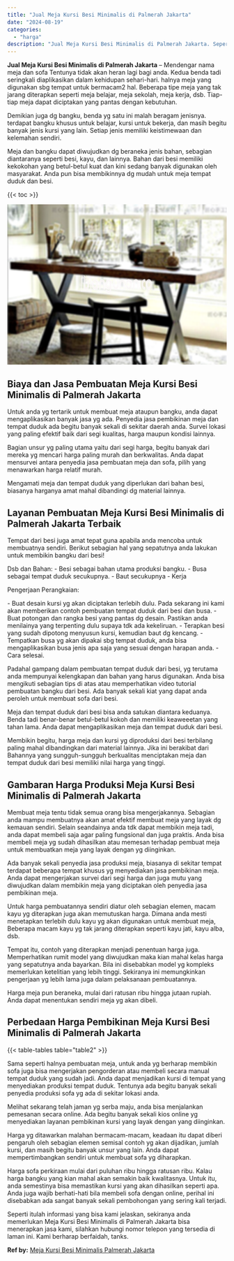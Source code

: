 ```yaml
---
title: "Jual Meja Kursi Besi Minimalis di Palmerah Jakarta"
date: "2024-08-19"
categories: 
  - "harga"
description: "Jual Meja Kursi Besi Minimalis di Palmerah Jakarta. Seperti itulah informasi yang bisa kami jelaskan, sekiranya anda memerlukan Meja Kursi Besi Minimalis di..."
---
```


**Jual Meja Kursi Besi Minimalis di Palmerah Jakarta** – Mendengar nama meja dan sofa Tentunya tidak akan heran lagi bagi anda. Kedua benda tadi seringkali diaplikasikan dalam kehidupan sehari-hari. halnya meja yang digunakan sbg tempat untuk bermacam2 hal. Beberapa tipe meja yang tak jarang diterapkan seperti meja belajar, meja sekolah, meja kerja, dsb. Tiap-tiap meja dapat diciptakan yang pantas dengan kebutuhan.

Demikian juga dg bangku, benda yg satu ini malah beragam jenisnya. terdapat bangku khusus untuk belajar, kursi untuk bekerja, dan masih begitu banyak jenis kursi yang lain. Setiap jenis memiliki keistimewaan dan kelemahan sendiri.

Meja dan bangku dapat diwujudkan dg beraneka jenis bahan, sebagian diantaranya seperti besi, kayu, dan lainnya. Bahan dari besi memiliki kekokohan yang betul-betul kuat dan kini sedang banyak digunakan oleh masyarakat. Anda pun bisa membikinnya dg mudah untuk meja tempat duduk dan besi.

{{< toc >}}

![Jual Meja Kursi Besi Minimalis di Palmerah Jakarta](/images/jual-meja-besi-murah06.png)

## Biaya dan Jasa Pembuatan Meja Kursi Besi Minimalis di Palmerah Jakarta

Untuk anda yg tertarik untuk membuat meja ataupun bangku, anda dapat mengaplikasikan banyak jasa yg ada. Penyedia jasa pembikinan meja dan tempat duduk ada begitu banyak sekali di sekitar daerah anda. Survei lokasi yang paling efektif baik dari segi kualitas, harga maupun kondisi lainnya.

Bagian unsur yg paling utama yaitu dari segi harga, begitu banyak dari mereka yg mencari harga paling murah dan berkwalitas. Anda dapat mensurvei antara penyedia jasa pembuatan meja dan sofa, pilih yang menawarkan harga relatif murah.

Mengamati meja dan tempat duduk yang diperlukan dari bahan besi, biasanya harganya amat mahal dibandingi dg material lainnya.

## Layanan Pembuatan Meja Kursi Besi Minimalis di Palmerah Jakarta Terbaik

Tempat dari besi juga amat tepat guna apabila anda mencoba untuk membuatnya sendiri. Berikut sebagian hal yang sepatutnya anda lakukan untuk membikin bangku dari besi!

Dsb dan Bahan: - Besi sebagai bahan utama produksi bangku. - Busa sebagai tempat duduk secukupnya. - Baut secukupnya - Kerja

Pengerjaan Perangkaian:

\- Buat desain kursi yg akan diciptakan terlebih dulu. Pada sekarang ini kami akan memberikan contoh pembuatan tempat duduk dari besi dan busa. - Buat potongan dan rangka besi yang pantas dg desain. Pastikan anda menilainya yang terpenting dulu supaya tdk ada kekeliruan. - Terapkan besi yang sudah dipotong menyusun kursi, kemudian baut dg kencang. - Tempatkan busa yg akan dipakai sbg tempat duduk, anda bisa mengaplikasikan busa jenis apa saja yang sesuai dengan harapan anda. - Cara selesai.

Padahal gampang dalam pembuatan tempat duduk dari besi, yg terutama anda mempunyai kelengkapan dan bahan yang harus digunakan. Anda bisa mengikuti sebagian tips di atas atau memperhatikan video tutorial pembuatan bangku dari besi. Ada banyak sekali kiat yang dapat anda peroleh untuk membuat sofa dari besi.

Meja dan tempat duduk dari besi bisa anda satukan diantara keduanya. Benda tadi benar-benar betul-betul kokoh dan memiliki keaweeetan yang tahan lama. Anda dapat mengaplikasikan meja dan tempat duduk dari besi.

Membikin begitu, harga meja dan kursi yg diproduksi dari besi terbilang paling mahal dibandingkan dari material lainnya. Jika ini berakibat dari Bahannya yang sungguh-sungguh berkualitas menciptakan meja dan tempat duduk dari besi memiliki nilai harga yang tinggi.

## Gambaran Harga Produksi Meja Kursi Besi Minimalis di Palmerah Jakarta

Membuat meja tentu tidak semua orang bisa mengerjakannya. Sebagian anda mampu membuatnya akan amat efektif membuat meja yang layak dg kemauan sendiri. Selain seandainya anda tdk dapat membikin meja tadi, anda dapat membeli saja agar paling fungsional dan juga praktis. Anda bisa membeli meja yg sudah dihasilkan atau memesan terhadap pembuat meja untuk membuatkan meja yang layak dengan yg diinginkan.

Ada banyak sekali penyedia jasa produksi meja, biasanya di sekitar tempat terdapat beberapa tempat khusus yg menyediakan jasa pembikinan meja. Anda dapat mengerjakan survei dari segi harga dan juga mutu yang diwujudkan dalam membikin meja yang diciptakan oleh penyedia jasa pembikinan meja.

Untuk harga pembuatannya sendiri diatur oleh sebagian elemen, macam kayu yg diterapkan juga akan memutuskan harga. Dimana anda mesti menetapkan terlebih dulu kayu yg akan digunakan untuk membuat meja, Beberapa macam kayu yg tak jarang diterapkan seperti kayu jati, kayu alba, dsb.

Tempat itu, contoh yang diterapkan menjadi penentuan harga juga. Memperhatikan rumit model yang diwujudkan maka kian mahal kelas harga yang sepatutnya anda bayarkan. Bila ini disebabkan model yg kompleks memerlukan ketelitian yang lebih tinggi. Sekiranya ini memungkinkan pengerjaan yg lebih lama juga dalam pelaksanaan pembuatannya.

Harga meja pun beraneka, mulai dari ratusan ribu hingga jutaan rupiah. Anda dapat menentukan sendiri meja yg akan dibeli.

## Perbedaan Harga Pembikinan Meja Kursi Besi Minimalis di Palmerah Jakarta

{{< table-tables table="table2" >}}

Sama seperti halnya pembuatan meja, untuk anda yg berharap membikin sofa juga bisa mengerjakan pengorderan atau membeli secara manual tempat duduk yang sudah jadi. Anda dapat menjadikan kursi di tempat yang menyediakan produksi tempat duduk. Tentunya ada begitu banyak sekali penyedia produksi sofa yg ada di sekitar lokasi anda.

Melihat sekarang telah jaman yg serba maju, anda bisa menjalankan pemesanan secara online. Ada begitu banyak sekali kios online yg menyediakan layanan pembikinan kursi yang layak dengan yang diinginkan.

Harga yg ditawarkan malahan bermacam-macam, keadaan itu dapat diberi pengaruh oleh sebagian elemen semisal contoh yg akan dijadikan, jumlah kursi, dan masih begitu banyak unsur yang lain. Anda dapat mempertimbangkan sendiri untuk membuat sofa yg diharapkan.

Harga sofa perkiraan mulai dari puluhan ribu hingga ratusan ribu. Kalau harga bangku yang kian mahal akan semakin baik kwalitasnya. Untuk itu, anda semestinya bisa memastikan kursi yang akan dihasilkan seperti apa. Anda juga wajib berhati-hati bila membeli sofa dengan online, perihal ini disebabkan ada sangat banyak sekali pembohongan yang sering kali terjadi.

Seperti itulah informasi yang bisa kami jelaskan, sekiranya anda memerlukan Meja Kursi Besi Minimalis di Palmerah Jakarta bisa menerapkan jasa kami, silahkan hubungi nomor telepon yang tersedia di laman ini. Kami berharap berfaidah, tanks.

**Ref by:** [Meja Kursi Besi Minimalis Palmerah Jakarta](https://id.wikipedia.org/wiki/Meja)
